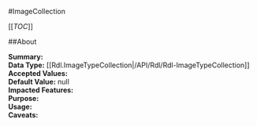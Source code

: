 #ImageCollection

[[_TOC_]]

##About

**Summary:**   
**Data Type:** [[Rdl.ImageTypeCollection|/API/Rdl/Rdl-ImageTypeCollection]]  
**Accepted Values:**   
**Default Value:** null  
**Impacted Features:**   
**Purpose:**   
**Usage:**   
**Caveats:**   

